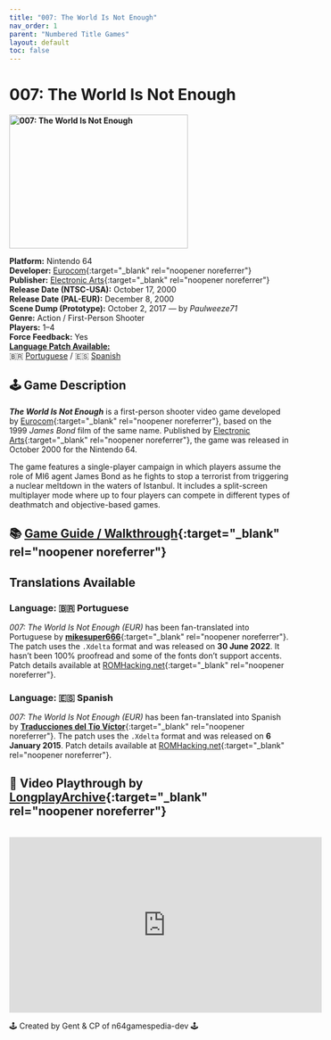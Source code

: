 ```yaml
---
title: "007: The World Is Not Enough"
nav_order: 1
parent: "Numbered Title Games"
layout: default
toc: false
---
```


# 007: The World Is Not Enough
<b>
<img src="https://images.launchbox-app.com//98ec9344-62c0-4a81-a073-0ec115a93dfd.jpg" alt="007: The World Is Not Enough" width="320" height="240" />
</b>

**Platform:** Nintendo 64  
**Developer:** [Eurocom](https://en.wikipedia.org/wiki/Eurocom){:target="_blank" rel="noopener noreferrer"}  
**Publisher:** [Electronic Arts](https://en.wikipedia.org/wiki/Electronic_Arts){:target="_blank" rel="noopener noreferrer"}  
**Release Date (NTSC-USA):** October 17, 2000  
**Release Date (PAL-EUR):** December 8, 2000  
**Scene Dump (Prototype):** October 2, 2017 — by *Paulweeze71*  
**Genre:** Action / First-Person Shooter  
**Players:** 1–4  
**Force Feedback:** Yes  
[**Language Patch Available:**](#translations-available)  
🇧🇷 [Portuguese](#portuguese-translation) / 🇪🇸 [Spanish](#spanish-translation)

## 🕹️ Game Description  
<em><strong>The World Is Not Enough</strong></em> is a first-person shooter video game developed by [Eurocom](https://en.wikipedia.org/wiki/Eurocom){:target="_blank" rel="noopener noreferrer"}, based on the 1999 <em>James Bond</em> film of the same name. Published by [Electronic Arts](https://en.wikipedia.org/wiki/Electronic_Arts){:target="_blank" rel="noopener noreferrer"}, the game was released in October 2000 for the Nintendo 64.

The game features a single-player campaign in which players assume the role of MI6 agent James Bond as he fights to stop a terrorist from triggering a nuclear meltdown in the waters of Istanbul. It includes a split-screen multiplayer mode where up to four players can compete in different types of deathmatch and objective-based games.

## 📚 [Game Guide / Walkthrough](https://gamefaqs.gamespot.com/n64/914163-007-the-world-is-not-enough/faqs/37816){:target="_blank" rel="noopener noreferrer"}

## <a name="translations-available"></a>Translations Available

### <a name="portuguese-translation"></a>**Language:** 🇧🇷 Portuguese  
*007: The World Is Not Enough (EUR)* has been fan-translated into Portuguese by [**mikesuper666**](https://www.romhacking.net/community/7551/){:target="_blank" rel="noopener noreferrer"}. The patch uses the `.Xdelta` format and was released on **30 June 2022**. It hasn’t been 100% proofread and some of the fonts don’t support accents. Patch details available at [ROMHacking.net](https://www.romhacking.net/translations/6595/){:target="_blank" rel="noopener noreferrer"}.

### <a name="spanish-translation"></a>**Language:** 🇪🇸 Spanish  
*007: The World Is Not Enough (EUR)* has been fan-translated into Spanish by [**Traducciones del Tío Víctor**](https://www.romhacking.net/community/1617/){:target="_blank" rel="noopener noreferrer"}. The patch uses the `.Xdelta` format and was released on **6 January 2015**. Patch details available at [ROMHacking.net](https://www.romhacking.net/translations/2302/){:target="_blank" rel="noopener noreferrer"}.

## 🎥 Video Playthrough by [LongplayArchive](https://www.youtube.com/channel/UCM8XzXipyTsylZ_WsGKmdKQ){:target="_blank" rel="noopener noreferrer"}
<br />
<iframe width="560" height="315" src="https://www.youtube.com/embed/ca1C-hDxAQA" title="007: The World Is Not Enough – Longplay Archive" frameborder="0" allowfullscreen></iframe>

🕹️ Created by Gent & CP of n64gamespedia-dev 🕹️

<!-- Vault Format: n64gamespedia-dev -->
<!-- Protocol Source: _vault-specs/format-protocol.md -->
